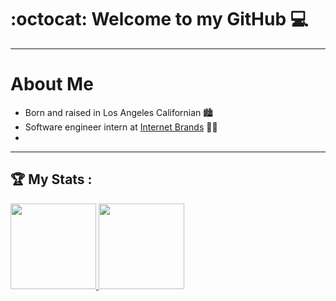 
# :octocat: Welcome to my GitHub :computer:
---
<!-- About Me section -->
# About Me
- Born and raised in Los Angeles Californian :cityscape:
- Software engineer intern at [Internet Brands](https://www.internetbrands.com/) :technologist:
- 


---
<!-- My Stats section -->
## :trophy: My Stats :
<a href="https://github.com/seanybarra/seanybarra">
    <img height="137px" src="https://github-readme-stats.vercel.app/api/top-langs/?username=seanybarra&layout=compact&theme=dark">
    <img height="137px" src="https://github-readme-stats.vercel.app/api?username=seanybarra&theme=dark">
</a>
<!--
**seanybarra/seanybarra** is a ✨ _special_ ✨ repository because its `README.md` (this file) appears on your GitHub profile.

Here are some ideas to get you started:

- 🔭 I’m currently working on ...
- 🌱 I’m currently learning ...
- 👯 I’m looking to collaborate on ...
- 🤔 I’m looking for help with ...
- 💬 Ask me about ...
- 📫 How to reach me: ...
- 😄 Pronouns: ...
- ⚡ Fun fact: ...
-->
